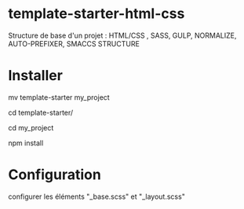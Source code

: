 # template-starter-html-css
Structure de base d'un projet : HTML/CSS , SASS, GULP, NORMALIZE, AUTO-PREFIXER, SMACCS STRUCTURE

# Installer 
mv template-starter my_project

cd template-starter/

cd my_project

npm install

# Configuration
configurer les éléments "_base.scss" et "_layout.scss"
